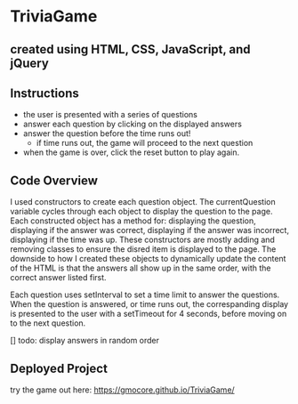 # TriviaGame

## created using HTML, CSS, JavaScript, and jQuery

## Instructions

- the user is presented with a series of questions
- answer each question by clicking on the displayed answers
- answer the question before the time runs out!
  - if time runs out, the game will proceed to the next question
- when the game is over, click the reset button to play again.

## Code Overview

I used constructors to create each question object. The currentQuestion variable cycles through each object to display the question to the page. Each constructed object has a method for: displaying the question, displaying if the answer was correct, displaying if the answer was incorrect, displaying if the time was up. These constructors are mostly adding and removing classes to ensure the disred item is displayed to the page.
The downside to how I created these objects to dynamically update the content of the HTML is that the answers all show up in the same order, with the correct answer listed first.

Each question uses setInterval to set a time limit to answer the questions. When the question is answered, or time runs out, the correspanding display is presented to the user with a setTimeout for 4 seconds, before moving on to the next question.

[] todo: display answers in random order

## Deployed Project

try the game out here:
https://gmocore.github.io/TriviaGame/

